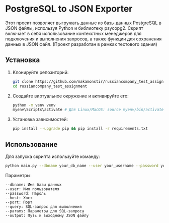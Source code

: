 # PostgreSQL to JSON Exporter

Этот проект позволяет выгружать данные из базы данных PostgreSQL в JSON файлы, используя Python и библиотеку psycopg2. Скрипт включает в себя использование контекстных менеджеров для подключения и выполнения запросов, а также функции для сохранения данных в JSON файл.
(Проект разработан в рамках тестового здания)

## Установка

1. Клонируйте репозиторий:

   ```sh
   git clone https://github.com/makamonstir/russiancompany_test_assignment.git
   cd russiancompany_test_assignment
   ```

2. Создайте виртуальное окружение и активируйте его:

   ```sh
   python -m venv venv
   myenv\Scripts\activate # Для Linux/MacOS: source myenv/bin/activate
   ```

3. Установка зависимостей:
   ```sh
   pip install --upgrade pip && pip install -r requirements.txt
   ```

## Использование

Для запуска скрипта используйте команду:

```sh
python main.py --dbname your_db_name --user your_username --password your_password --host your_host --port your_port --query "SELECT * FROM your_table WHERE column_name = %s" --params values --output output.json
```

Параметры:

    --dbname: Имя базы данных
    --user: Имя пользователя
    --password: Пароль
    --host: Хост
    --port: Порт
    --query: SQL-запрос для выполнения
    --params: Параметры для SQL-запроса
    --output: Путь к выходному JSON файлу
